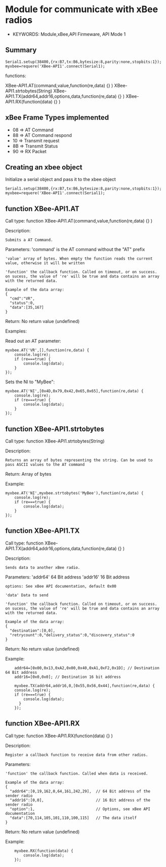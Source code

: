 <!--- Copyright (c) 2014 Sacha Gloor. See the file LICENSE for copying permission. -->


Module for communicate with xBee radios
=======================================

* KEYWORDS: Module,xBee,API Firmeware, API Mode 1

Summary
-------
```
Serial1.setup(38400,{rx:B7,tx:B6,bytesize:8,parity:none,stopbits:1});
myxbee=requere('XBee-API1'.connect(Serial1);
```
functions:

  XBee-API1.AT(command,value,function(re,data) {} )
  XBee-API1.strtobytes(String)
  XBee-API1.TX(addr64,addr16,options,data,function(re,data) {} )
  XBee-API1.RX(function(data) {} )


xBee Frame Types implemented
----------------------------

* 08 => AT Command
* 88 => AT Command respond
* 10 => Transmit request
* 8B => Transmit Status
* 90 => RX Packet

Creating an xbee object
-----------------------

Initialize a serial object and pass it to the xbee object

```
Serial1.setup(38400,{rx:B7,tx:B6,bytesize:8,parity:none,stopbits:1});
myxbee=requere('XBee-API1'.connect(Serial1);
```

function XBee-API1.AT
---------------------

Call type:
    function XBee-API1.AT(command,value,function(re,data) {} )
    
Description:
    
    Submits a AT Command. 
    
Parameters:
    'command' is the AT command without the "AT" prefix
    
    'value' array of bytes. When empty the function reads the current value, otherwise it will be written
    
    'function' the callback function. Called on timeout, or on success.
    on sucess, the value of 're' will be true and data contains an array with the returned data.
    
    Example of the data array:
    {
      "cmd":"VR",
      "status":0,
      "data":[35,167]
    }
        
Return: 
    No return value (undefined)
    
Examples:
  
Read out an AT parameter:
```
myxbee.AT('VR',[],function(re,data) {
    console.log(re);
    if (re===true) {
        console.log(data);
    }
});
```

Sets the NI to "MyBee":
```
myxbee.AT('NI',[0x4D,0x79,0x42,0x65,0x65],function(re,data) {
    console.log(re);
    if (re===true) {
        console.log(data);
    }
});
```

function XBee-API1.strtobytes
------------------------------

Call type:
    function XBee-API1.strtobytes(String)
    
Description:
    
    Returns an array of bytes representing the string. Can be used to
    pass ASCII values to the AT command
    
Return: Array of bytes

Example:
```
myxbee.AT('NI',myxbee.strtobytes('MyBee'),function(re,data) {
    console.log(re);
    if (re===true) {
        console.log(data);
    }
});
```

function XBee-API1.TX
---------------------

Call type:
    function XBee-API1.TX(addr64,addr16,options,data,function(re,data) {} )
    
Description:
    
    Sends data to another xBee radio. 
    
Parameters:
    'addr64' 64 Bit address
    'addr16' 16 Bit address
    
    options: See xBee API documentation, default 0x00
    
    'data' Data to send
    
    'function' the callback function. Called on timeout, or on success.
    on sucess, the value of 're' will be true and data contains an array with the returned data.
    
    Example of the data array:
    {
      "destination":[0,0],
      "retrycount":0,"delivery_status":0,"discovery_status":0
    }
        
Return: 
    No return value (undefined)
    
Example:
```
    addr64=[0x00,0x13,0xA2,0x00,0x40,0xA1,0xF2,0x1D]; // Destination 64 Bit address
    addr16=[0x0,0x0]; // Destination 16 bit address

    myxbee.TX(addr64,addr16,0,[0x55,0x56,0x44],function(re,data) {
    console.log(re);
    if (re===true) {
        console.log(data);
      }
    });
```

function XBee-API1.RX
---------------------

Call type:
    function XBee-API1.RX(function(data) {} )
    
Description:
    
    Register a callback function to receive data from other radios. 
    
Parameters:
    
    'function' the callback function. Called when data is received.
    
    Example of the data array:
    {
      "addr64":[0,19,162,0,64,161,242,29],  // 64 Bit address of the sender radio
      "addr16":[0,0],                       // 16 Bit address of the sender radio
      "option":1,                           // Options, see xBee API documentation
      "data":[70,114,105,101,110,100,115]   // The data itself
    }
        
Return: 
    No return value (undefined)
    
Example:
```
    myxbee.RX(function(data) {
        console.log(data);
    });
```
